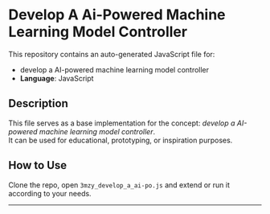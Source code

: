 # Develop A Ai-Powered Machine Learning Model Controller

This repository contains an auto-generated JavaScript file for:

- develop a AI-powered machine learning model controller
- **Language**: JavaScript

## Description

This file serves as a base implementation for the concept: *develop a AI-powered machine learning model controller*.  
It can be used for educational, prototyping, or inspiration purposes.

## How to Use

Clone the repo, open `3mzy_develop_a_ai-po.js` and extend or run it according to your needs.

---


